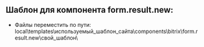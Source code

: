 ## Шаблон для компонента form.result.new:
- Файлы переместить по пути: local\templates\используемый_шаблон_сайта\components\bitrix\form.result.new\свой_шаблон\
